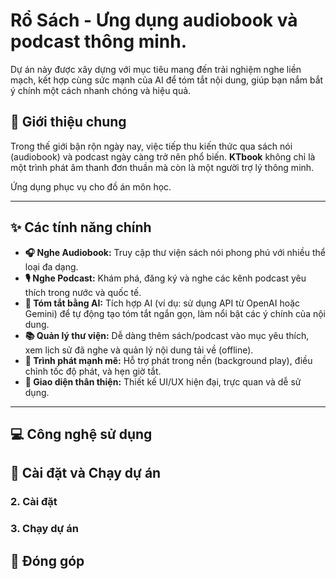 # Rổ Sách - Ưng dụng audiobook và podcast thông minh. 
Dự án này được xây dựng với mục tiêu mang đến trải nghiệm nghe liền mạch, kết hợp cùng sức mạnh của AI để tóm tắt nội dung, giúp bạn nắm bắt ý chính một cách nhanh chóng và hiệu quả.

## 📖 Giới thiệu chung

Trong thế giới bận rộn ngày nay, việc tiếp thu kiến thức qua sách nói (audiobook) và podcast ngày càng trở nên phổ biến. **KTbook** không chỉ là một trình phát âm thanh đơn thuần mà còn là một người trợ lý thông minh. 

Ứng dụng phục vụ cho đồ án môn học.

---

## ✨ Các tính năng chính

* **🎧 Nghe Audiobook:** Truy cập thư viện sách nói phong phú với nhiều thể loại đa dạng.
* **🎙️ Nghe Podcast:** Khám phá, đăng ký và nghe các kênh podcast yêu thích trong nước và quốc tế.
* **🤖 Tóm tắt bằng AI:** Tích hợp AI (ví dụ: sử dụng API từ OpenAI hoặc Gemini) để tự động tạo tóm tắt ngắn gọn, làm nổi bật các ý chính của nội dung.
* **📚 Quản lý thư viện:** Dễ dàng thêm sách/podcast vào mục yêu thích, xem lịch sử đã nghe và quản lý nội dung tải về (offline).
* **🚀 Trình phát mạnh mẽ:** Hỗ trợ phát trong nền (background play), điều chỉnh tốc độ phát, và hẹn giờ tắt.
* **🎨 Giao diện thân thiện:** Thiết kế UI/UX hiện đại, trực quan và dễ sử dụng.

---

## 💻 Công nghệ sử dụng

## 🚀 Cài đặt và Chạy dự án

### 2. Cài đặt

### 3. Chạy dự án


## 🤝 Đóng góp
